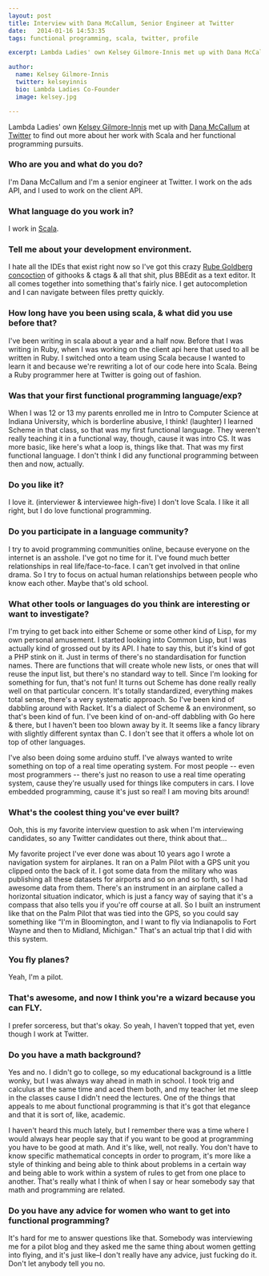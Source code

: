 ```yaml
---
layout: post
title: Interview with Dana McCallum, Senior Engineer at Twitter 
date:   2014-01-16 14:53:35
tags: functional programming, scala, twitter, profile 

excerpt: Lambda Ladies' own Kelsey Gilmore-Innis met up with Dana McCallum at Twitter to find out more about her work with Scala and her functional programming pursuits. 

author:
  name: Kelsey Gilmore-Innis
  twitter: kelseyinnis 
  bio: Lambda Ladies Co-Founder
  image: kelsey.jpg

---
```


Lambda Ladies' own [Kelsey Gilmore-Innis](https://twitter.com/kelseyinnis) met up with [Dana McCallum](https://twitter.com/DanaDanger) at [Twitter](https://twitter.com/) to find out more about her work with Scala and her functional programming pursuits.

### Who are you and what do you do?

I'm Dana McCallum and I'm a senior engineer at Twitter. I work on the ads API, and I used to work on the client API.

### What language do you work in?

I work in [Scala](http://www.scala-lang.org/).

### Tell me about your development environment.

I hate all the IDEs that exist right now so I've got this crazy [Rube Goldberg concoction](http://coolmaterial.com/roundup/rube-goldberg-machines/) of githooks & ctags & all that shit, plus BBEdit as a text editor. It all comes together into something that's fairly nice. I get autocompletion and I can navigate between files pretty quickly.

### How long have you been using scala, & what did you use before that?

I've been writing in scala about a year and a half now. Before that I was writing in Ruby, when I was working on the client api here that used to all be written in Ruby. I switched onto a team using Scala because I wanted to learn it and because we're rewriting a lot of our code here into Scala. Being a Ruby programmer here at Twitter is going out of fashion.

### Was that your first functional programming language/exp?

When I was 12 or 13 my parents enrolled me in Intro to Computer Science at Indiana University, which is borderline abusive, I think! (laughter) I learned Scheme in that class, so that was my first functional language. They weren't really teaching it in a functional way, though, cause it was intro CS. It was more basic, like here's what a loop is, things like that. That was my first functional language. I don't think I did any functional programming between then and now, actually.

### Do you like it?

I love it. (interviewer & interviewee high-five) I don't love Scala. I like it all right, but I do love functional programming.

### Do you participate in a language community?

I try to avoid programming communities online, because everyone on the internet is an asshole. I've got no time for it. I've found much better relationships in real life/face-to-face. I can't get involved in that online drama. So I try to focus on actual human relationships between people who know each other. Maybe that's old school.

### What other tools or languages do you think are interesting or want to investigate?

I'm trying to get back into either Scheme or some other kind of Lisp, for my own personal amusement. I started looking into Common Lisp, but I was actually kind of grossed out by its API. I hate to say this, but it's kind of got a PHP stink on it. Just in terms of there's no standardisation for function names. There are functions that will create whole new lists, or ones that will reuse the input list, but there's no standard way to tell. Since I'm looking for something for fun, that's not fun! It turns out Scheme has done really really well on that particular concern. It's totally standardized, everything makes total sense, there's a very systematic approach. So I've been kind of dabbling around with Racket. It's a dialect of Scheme & an environment, so that's been kind of fun. I've been kind of on-and-off dabbling with Go here & there, but I haven't been too blown away by it. It seems like a fancy library with slightly different syntax than C. I don't see that it offers a whole lot on top of other languages.

I've also been doing some arduino stuff. I've always wanted to write something on top of a real time operating system. For most people -- even most programmers -- there's just no reason to use a real time operating system, cause they're usually used for things like computers in cars. I love embedded programming, cause it's just so real! I am moving bits around!

### What's the coolest thing you've ever built?

Ooh, this is my favorite interview question to ask when I'm interviewing candidates, so any Twitter candidates out there, think about that…

My favorite project I've ever done was about 10 years ago I wrote a navigation system for airplanes. It ran on a Palm Pilot with a GPS unit you clipped onto the back of it. I got some data from the military who was publishing all these datasets for airports and so on and so forth, so I had awesome data from them. There's an instrument in an airplane called a horizontal situation indicator, which is just a fancy way of saying that it's a compass that also tells you if you're off course at all. So I built an instrument like that on the Palm Pilot that was tied into the GPS, so you could say something like “I'm in Bloomington, and I want to fly via Indianapolis to Fort Wayne and then to Midland, Michigan." That's an actual trip that I did with this system.

### You fly planes?

Yeah, I'm a pilot.

### That's awesome, and now I think you're a wizard because you can FLY.

I prefer sorceress, but that's okay. So yeah, I haven't topped that yet, even though I work at Twitter.

### Do you have a math background?

Yes and no. I didn't go to college, so my educational background is a little wonky, but I was always way ahead in math in school. I took trig and calculus at the same time and aced them both, and my teacher let me sleep in the classes cause I didn't need the lectures. One of the things that appeals to me about functional programming is that it's got that elegance and that it is sort of, like, academic.

I haven't heard this much lately, but I remember there was a time where I would always hear people say that if you want to be good at programming you have to be good at math. And it's like, well, not really. You don't have to know specific mathematical concepts in order to program, it's more like a style of thinking and being able to think about problems in a certain way and being able to work within a system of rules to get from one place to another. That's really what I think of when I say or hear somebody say that math and programming are related.

### Do you have any advice for women who want to get into functional programming?

It's hard for me to answer questions like that. Somebody was interviewing me for a pilot blog and they asked me the same thing about women getting into flying, and it's just like–I don't really have any advice, just fucking do it. Don't let anybody tell you no.

